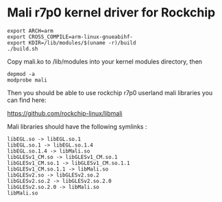 Mali r7p0 kernel driver for Rockchip 
===============================================

```
export ARCH=arm
export CROSS_COMPILE=arm-linux-gnueabihf-
export KDIR=/lib/modules/$(uname -r)/build
./build.sh
```

Copy mali.ko to /lib/modules into your kernel modules directory, then

```
depmod -a
modprobe mali
```

Then you should be able to use rockchip r7p0 userland mali libraries you can find here:

https://github.com/rockchip-linux/libmali

Mali libraries should have the following symlinks :
```
libEGL.so -> libEGL.so.1
libEGL.so.1 -> libEGL.so.1.4
libEGL.so.1.4 -> libMali.so
libGLESv1_CM.so -> libGLESv1_CM.so.1
libGLESv1_CM.so.1 -> libGLESv1_CM.so.1.1
libGLESv1_CM.so.1.1 -> libMali.so
libGLESv2.so -> libGLESv2.so.2
libGLESv2.so.2 -> libGLESv2.so.2.0
libGLESv2.so.2.0 -> libMali.so
libMali.so
```
